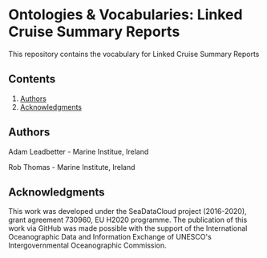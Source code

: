 # Ontologies & Vocabularies: Linked Cruise Summary Reports
This repository contains the vocabulary for Linked Cruise Summary Reports

## Contents
1. [Authors](#authors)
1. [Acknowledgments](#acknowledgements)

## Authors
Adam Leadbetter - Marine Institue, Ireland

Rob Thomas - Marine Institute, Ireland

## Acknowledgments
This work was developed under the SeaDataCloud project (2016-2020), grant agreement 730960, EU H2020 programme. The publication of this work via GitHub was made possible with the support of the International Oceanographic Data and Information Exchange of UNESCO's Intergovernmental Oceanographic Commission.
